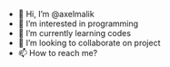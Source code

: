 - 👋 Hi, I’m @axelmalik
- 👀 I’m interested in programming
- 🌱 I’m currently learning codes
- 💞️ I’m looking to collaborate on project
- 📫 How to reach me? 

<!---
axelmalik/axelmalik is a ✨ special ✨ repository because its `README.md` (this file) appears on your GitHub profile.
You can click the Preview link to take a look at your changes.
--->
